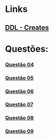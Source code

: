 # Links

## [DDL - Creates](tarefa02-create.sql)

# Questões:

### [Questão 04](tarefa02-q04.sql)
### [Questão 05](tarefa02-q05.sql)
### [Questão 06](tarefa02-q06.sql)
### [Questão 07](tarefa02-q07.sql)
### [Questão 08](tarefa02-q08.sql)
### [Questão 09](tarefa02-q09.sql)

